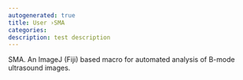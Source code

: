 ```yaml
---
autogenerated: true
title: User ›SMA
categories: 
description: test description
---
```


SMA. An ImageJ (Fiji) based macro for automated analysis of B-mode ultrasound images.
